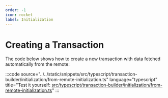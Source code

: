 ```yaml
---
order: -1
icon: rocket
label: Initialization
---
```


# Creating a Transaction

The code below shows how to create a new transaction with data fetched automatically from the remote:

:::code source="../../static/snippets/src/typescript/transaction-builder/initialization/from-remote-initialization.ts" language="typescript" title="Test it yourself: [src/typescript/transaction-builder/initialization/from-remote-initialization.ts](https://stackblitz.com/github/openhive-network/wax-doc-snippets?file=src%2Ftypescript%2Ftransaction-builder%2Finitialization%2Ffrom-remote-initialization.ts&startScript=test-tb-initialization-from-remote-initialization)" :::
